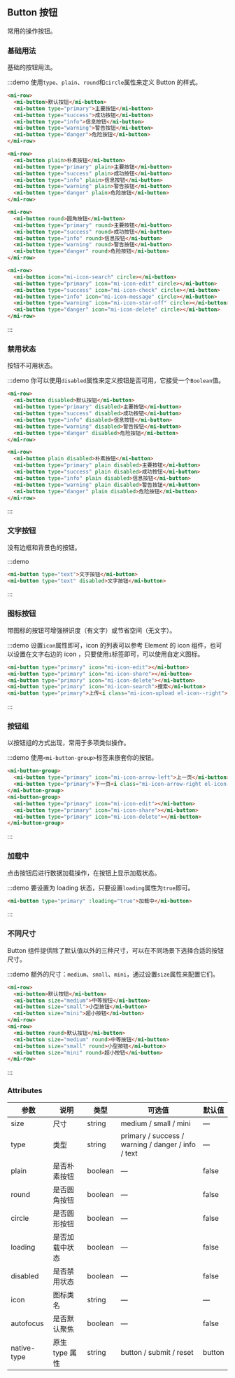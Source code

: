 ## Button 按钮
常用的操作按钮。

### 基础用法

基础的按钮用法。

:::demo 使用`type`、`plain`、`round`和`circle`属性来定义 Button 的样式。

```html
<mi-row>
  <mi-button>默认按钮</mi-button>
  <mi-button type="primary">主要按钮</mi-button>
  <mi-button type="success">成功按钮</mi-button>
  <mi-button type="info">信息按钮</mi-button>
  <mi-button type="warning">警告按钮</mi-button>
  <mi-button type="danger">危险按钮</mi-button>
</mi-row>

<mi-row>
  <mi-button plain>朴素按钮</mi-button>
  <mi-button type="primary" plain>主要按钮</mi-button>
  <mi-button type="success" plain>成功按钮</mi-button>
  <mi-button type="info" plain>信息按钮</mi-button>
  <mi-button type="warning" plain>警告按钮</mi-button>
  <mi-button type="danger" plain>危险按钮</mi-button>
</mi-row>

<mi-row>
  <mi-button round>圆角按钮</mi-button>
  <mi-button type="primary" round>主要按钮</mi-button>
  <mi-button type="success" round>成功按钮</mi-button>
  <mi-button type="info" round>信息按钮</mi-button>
  <mi-button type="warning" round>警告按钮</mi-button>
  <mi-button type="danger" round>危险按钮</mi-button>
</mi-row>

<mi-row>
  <mi-button icon="mi-icon-search" circle></mi-button>
  <mi-button type="primary" icon="mi-icon-edit" circle></mi-button>
  <mi-button type="success" icon="mi-icon-check" circle></mi-button>
  <mi-button type="info" icon="mi-icon-message" circle></mi-button>
  <mi-button type="warning" icon="mi-icon-star-off" circle></mi-button>
  <mi-button type="danger" icon="mi-icon-delete" circle></mi-button>
</mi-row>
```
:::

### 禁用状态

按钮不可用状态。

:::demo 你可以使用`disabled`属性来定义按钮是否可用，它接受一个`Boolean`值。

```html
<mi-row>
  <mi-button disabled>默认按钮</mi-button>
  <mi-button type="primary" disabled>主要按钮</mi-button>
  <mi-button type="success" disabled>成功按钮</mi-button>
  <mi-button type="info" disabled>信息按钮</mi-button>
  <mi-button type="warning" disabled>警告按钮</mi-button>
  <mi-button type="danger" disabled>危险按钮</mi-button>
</mi-row>

<mi-row>
  <mi-button plain disabled>朴素按钮</mi-button>
  <mi-button type="primary" plain disabled>主要按钮</mi-button>
  <mi-button type="success" plain disabled>成功按钮</mi-button>
  <mi-button type="info" plain disabled>信息按钮</mi-button>
  <mi-button type="warning" plain disabled>警告按钮</mi-button>
  <mi-button type="danger" plain disabled>危险按钮</mi-button>
</mi-row>
```
:::

### 文字按钮

没有边框和背景色的按钮。

:::demo
```html
<mi-button type="text">文字按钮</mi-button>
<mi-button type="text" disabled>文字按钮</mi-button>
```
:::

### 图标按钮

带图标的按钮可增强辨识度（有文字）或节省空间（无文字）。

:::demo 设置`icon`属性即可，icon 的列表可以参考 Element 的 icon 组件，也可以设置在文字右边的 icon ，只要使用`i`标签即可，可以使用自定义图标。

```html
<mi-button type="primary" icon="mi-icon-edit"></mi-button>
<mi-button type="primary" icon="mi-icon-share"></mi-button>
<mi-button type="primary" icon="mi-icon-delete"></mi-button>
<mi-button type="primary" icon="mi-icon-search">搜索</mi-button>
<mi-button type="primary">上传<i class="mi-icon-upload el-icon--right"></i></mi-button>
```
:::

### 按钮组

以按钮组的方式出现，常用于多项类似操作。

:::demo 使用`<mi-button-group>`标签来嵌套你的按钮。

```html
<mi-button-group>
  <mi-button type="primary" icon="mi-icon-arrow-left">上一页</mi-button>
  <mi-button type="primary">下一页<i class="mi-icon-arrow-right el-icon--right"></i></mi-button>
</mi-button-group>
<mi-button-group>
  <mi-button type="primary" icon="mi-icon-edit"></mi-button>
  <mi-button type="primary" icon="mi-icon-share"></mi-button>
  <mi-button type="primary" icon="mi-icon-delete"></mi-button>
</mi-button-group>
```
:::

### 加载中

点击按钮后进行数据加载操作，在按钮上显示加载状态。

:::demo 要设置为 loading 状态，只要设置`loading`属性为`true`即可。

```html
<mi-button type="primary" :loading="true">加载中</mi-button>
```
:::

### 不同尺寸

Button 组件提供除了默认值以外的三种尺寸，可以在不同场景下选择合适的按钮尺寸。

:::demo 额外的尺寸：`medium`、`small`、`mini`，通过设置`size`属性来配置它们。

```html
<mi-row>
  <mi-button>默认按钮</mi-button>
  <mi-button size="medium">中等按钮</mi-button>
  <mi-button size="small">小型按钮</mi-button>
  <mi-button size="mini">超小按钮</mi-button>
</mi-row>
<mi-row>
  <mi-button round>默认按钮</mi-button>
  <mi-button size="medium" round>中等按钮</mi-button>
  <mi-button size="small" round>小型按钮</mi-button>
  <mi-button size="mini" round>超小按钮</mi-button>
</mi-row>
```
:::

### Attributes
| 参数      | 说明    | 类型      | 可选值       | 默认值   |
|---------- |-------- |---------- |-------------  |-------- |
| size     | 尺寸   | string  |   medium / small / mini            |    —     |
| type     | 类型   | string    |   primary / success / warning / danger / info / text |     —    |
| plain     | 是否朴素按钮   | boolean    | — | false   |
| round     | 是否圆角按钮   | boolean    | — | false   |
| circle     | 是否圆形按钮   | boolean    | — | false   |
| loading     | 是否加载中状态   | boolean    | — | false   |
| disabled  | 是否禁用状态    | boolean   | —   | false   |
| icon  | 图标类名 | string   |  —  |  —  |
| autofocus  | 是否默认聚焦 | boolean   |  —  |  false  |
| native-type | 原生 type 属性 | string | button / submit / reset | button |
